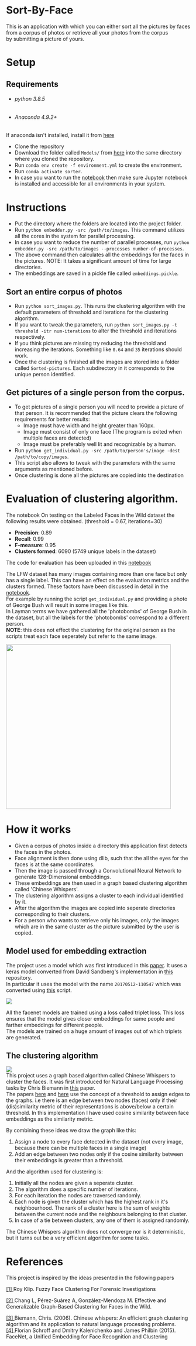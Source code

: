 # Sort-By-Face
This is an application with which you can either sort all the pictures by faces from a corpus of photos or retrieve all your photos from the corpus  
by submitting a picture of yours.

# Setup
## Requirements
- ###### python 3.8.5
- ###### Anaconda 4.9.2+  
If anaconda isn't installed, install it from [here](https://www.anaconda.com/products/individual)

- Clone the repository
- Download the folder called `Models/` from [here](https://drive.google.com/drive/folders/16QKtJwQusmANayPykb4cvTpVPwzZVAE8?usp=sharing) into the same directory where you cloned the repository.
- Run `conda env create -f environment.yml` to create the environment.
- Run `conda activate sorter`.
- In case you want to run the [notebook](evaluate.ipynb) then make sure Jupyter notebook is installed and accessible for all environments in your system.

# Instructions
- Put the directory where the folders are located into the project folder.
- Run `python embedder.py -src /path/to/images`. This command utilizes all the cores in the system for parallel processing.
- In case you want to reduce the number of parallel processes, run `python embedder.py -src /path/to/images --processes number-of-processes`.
- The above command then calculates all the embeddings for the faces in the pictures. NOTE: It takes a significant amount of time for large directories.
- The embeddings are saved in a pickle file called `embeddings.pickle`.
## Sort an entire corpus of photos
- Run `python sort_images.py`. This runs the clustering algorithm with the default parameters of threshold and iterations for the clustering algorithm.
- If you want to tweak the parameters, run `python sort_images.py -t threshold -itr num-iterations` to alter the threshold and iterations respectively.
- If you think pictures are missing try reducing the threshold and increasing the iterations. Something like `0.64` and `35` iterations should work.
- Once the clustering is finished all the images are stored into a folder called `Sorted-pictures`. Each subdirectory in it corresponds to the unique person identified.

## Get pictures of a single person from the corpus.
- To get pictures of a single person you will need to provide a picture of that person. It is recommended that the picture clears the following requirements
for better results:
    - Image must have width and height greater than 160px.
    - Image must consist of only one face (The program is exited when multiple faces are detected)
    - Image must be preferably well lit and recognizable by a human.
- Run `python get_individual.py -src /path/to/person's/image -dest /path/to/copy/images`.
- This script also allows to tweak with the parameters with the same arguments as mentioned before.
- Once clustering is done all the pictures are copied into the destination

# Evaluation of clustering algorithm.
The notebook 
On testing on the Labeled Faces in the Wild dataset the following results were obtained. (threshold = 0.67, iterations=30)
- **Precision**: 0.89
- **Recall**: 0.99
- **F-measure**: 0.95
- **Clusters formed**: 6090 (5749 unique labels in the dataset)

The code for evaluation has been uploaded in this [notebook](evaluate.ipynb)

The LFW dataset has many images containing more than one face but only has a single label. This can have an effect on the evaluation metrics and the clusters formed. These factors have been discussed in detail in the [notebook](evaluate.ipynb).  
For example by running the script `get_individual.py` and providing a photo of George Bush will result in some images like this.   
In Layman terms we have gathered all the 'photobombs' of George Bush in the dataset, but all the labels for the 'photobombs' correspond to a different person.  
**NOTE**: this does not effect the clustering for the original person as the scripts treat each face seperately but refer to the same image.  
  
<img src="assets/photobomb.jpg" width=450px> 

# How it works
- Given a corpus of photos inside a directory this application first detects the faces in the photos.
- Face alignment is then done using dlib, such that the all the eyes for the faces is at the same coordinates.
- Then the image is passed through a Convolutional Neural Network to generate 128-Dimensional embeddings. 
- These embeddings are then used in a graph based clustering algorithm called 'Chinese Whispers'.  
- The clustering algorithm assigns a cluster to each individual identified by it.  
- After the algorithm the images are copied into seperate directories corresponding to their clusters.
- For a person who wants to retrieve only his images, only the images which are in the same cluster as the picture submitted by the user is copied.

## Model used for embedding extraction
The project uses a model which was first introduced in this [paper](https://arxiv.org/abs/1503.03832). It uses a keras model converted from 
David Sandberg's implementation in [this](https://github.com/davidsandberg/facenet) repository.  
In particular it uses the model with the name `20170512-110547` which was converted using [this](https://github.com/nyoki-mtl/keras-facenet/blob/master/notebook/tf_to_keras.ipynb) script.

![](assets/triplet-loss.png)

All the facenet models are trained using a loss called triplet loss. This loss ensures that the model gives closer embeddings for same people and farther embeddings for different people.  
The models are trained on a huge amount of images out of which triplets are generated.

## The clustering algorithm
![](assets/CW.png)  
This project uses a graph based algorithm called Chinese Whispers to cluster the faces. It was first introduced for Natural Language Processing tasks by Chris Biemann in [this](https://www.researchgate.net/publication/228670574_Chinese_whispers_An_efficient_graph_clustering_algorithm_and_its_application_to_natural_language_processing_problems) paper.   
The papers [here](https://repository.tudelft.nl/islandora/object/uuid:a9f82787-ac3d-4ff1-8239-4f3c1c6414b9) and [here](https://www.hindawi.com/journals/cin/2019/6065056/) use the concept of a threshold to assign edges to the graphs. i.e there is an edge between two nodes (faces) only if their (dis)similarity metric of their representations is above/below a certain threshold. In this implementation I have used cosine similarity between face embeddings as the similarity metric.  

By combining these ideas we draw the graph like this:
1. Assign a node to every face detected in the dataset (not every image, because there can be multiple faces in a single image)
2. Add an edge between two nodes only if the cosine similarity between their embeddings is greater than a threshold.

And the algorithm used for clustering is:
1. Initially all the nodes are given a seperate cluster.
2. The algorithm does a specific number of iterations.
3. For each iteration the nodes are traversed randomly.
4. Each node is given the cluster which has the highest rank in it's neighbourhood. The rank of a cluster here is the sum of weights between the current node and the neighbours belonging to that cluster.
5. In case of a tie between clusters, any one of them is assigned randomly.  

The Chinese Whispers algorithm does not converge nor is it deterministic, but it turns out be a very efficient algorithm for some tasks.

# References
This project is inspired by the ideas presented in the following papers

[[1] ](https://repository.tudelft.nl/islandora/object/uuid:a9f82787-ac3d-4ff1-8239-4f3c1c6414b9)Roy Klip. Fuzzy Face Clustering For Forensic Investigations

[[2] ](https://www.hindawi.com/journals/cin/2019/6065056/)Chang L, Pérez-Suárez A, González-Mendoza M. Effective and Generalizable Graph-Based Clustering for Faces in the Wild.

[[3] ](https://www.researchgate.net/publication/228670574_Chinese_whispers_An_efficient_graph_clustering_algorithm_and_its_application_to_natural_language_processing_problems) Biemann, Chris. (2006). Chinese whispers: An efficient graph clustering algorithm and its application to natural language processing problems.  
[[4] ](https://arxiv.org/abs/1503.03832)Florian Schroff and Dmitry Kalenichenko and James Philbin (2015). FaceNet, a Unified Embedding for Face Recognition and Clustering
